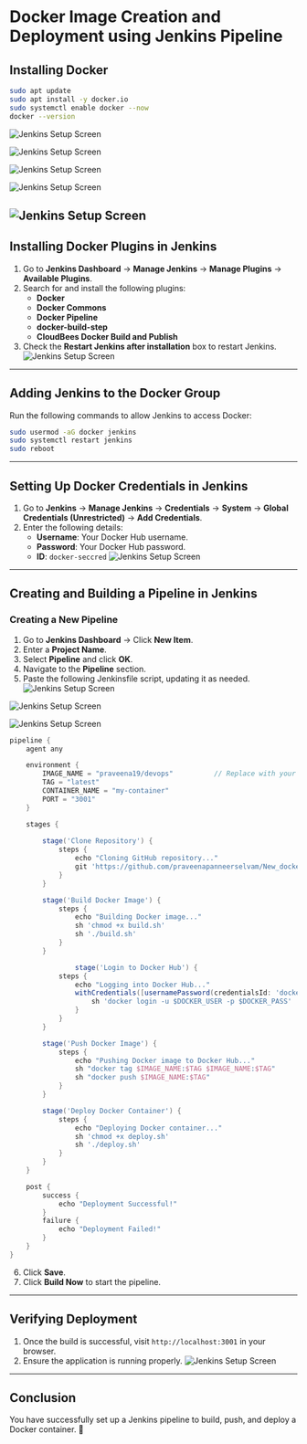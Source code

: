 # Docker Image Creation and Deployment using Jenkins Pipeline

## Installing Docker


```sh
sudo apt update
sudo apt install -y docker.io
sudo systemctl enable docker --now
docker --version
```
![Jenkins Setup Screen](docker1.png)


![Jenkins Setup Screen](docker2.png)


![Jenkins Setup Screen](docker3.png)


![Jenkins Setup Screen](docker4.png)


![Jenkins Setup Screen](docker5.png)
---

## Installing Docker Plugins in Jenkins
1. Go to **Jenkins Dashboard** → **Manage Jenkins** → **Manage Plugins** → **Available Plugins**.
2. Search for and install the following plugins:
   - **Docker**
   - **Docker Commons**
   - **Docker Pipeline**
   - **docker-build-step**
   - **CloudBees Docker Build and Publish**
3. Check the **Restart Jenkins after installation** box to restart Jenkins.
![Jenkins Setup Screen](plugin.png)
---

## Adding Jenkins to the Docker Group
Run the following commands to allow Jenkins to access Docker:
```sh
sudo usermod -aG docker jenkins
sudo systemctl restart jenkins
sudo reboot
```

---

## Setting Up Docker Credentials in Jenkins
1. Go to **Jenkins** → **Manage Jenkins** → **Credentials** → **System** → **Global Credentials (Unrestricted)** → **Add Credentials**.
2. Enter the following details:
   - **Username**: Your Docker Hub username.
   - **Password**: Your Docker Hub password.
   - **ID**: `docker-seccred`
![Jenkins Setup Screen](createcreden.png)
---

## Creating and Building a Pipeline in Jenkins

### Creating a New Pipeline
1. Go to **Jenkins Dashboard** → Click **New Item**.
2. Enter a **Project Name**.
3. Select **Pipeline** and click **OK**.
4. Navigate to the **Pipeline** section.
5. Paste the following Jenkinsfile script, updating it as needed.
![Jenkins Setup Screen](project.png)

![Jenkins Setup Screen](configure.png)

![Jenkins Setup Screen](console.png)
```groovy
pipeline {
    agent any

    environment {
        IMAGE_NAME = "praveena19/devops"          // Replace with your Docker Hub username and image name
        TAG = "latest"
        CONTAINER_NAME = "my-container"
        PORT = "3001"
    }

    stages {
        
        stage('Clone Repository') {
            steps {
                echo "Cloning GitHub repository..."
                git 'https://github.com/praveenapanneerselvam/New_docker_push.git'  // Replace with your repo URL
            }
        }

        stage('Build Docker Image') {
            steps {
                echo "Building Docker image..."
                sh 'chmod +x build.sh'
                sh './build.sh'
            }
        }

                stage('Login to Docker Hub') {
            steps {
                echo "Logging into Docker Hub..."
                withCredentials([usernamePassword(credentialsId: 'docker-hub-creds', usernameVariable: 'DOCKER_USER', passwordVariable: 'DOCKER_PASS')]) {
                    sh 'docker login -u $DOCKER_USER -p $DOCKER_PASS'
                }
            }
        }

        stage('Push Docker Image') {
            steps {
                echo "Pushing Docker image to Docker Hub..."
                sh "docker tag $IMAGE_NAME:$TAG $IMAGE_NAME:$TAG"
                sh "docker push $IMAGE_NAME:$TAG"
            }
        }

        stage('Deploy Docker Container') {
            steps {
                echo "Deploying Docker container..."
                sh 'chmod +x deploy.sh'
                sh './deploy.sh'
            }
        }
    }

    post {
        success {
            echo "Deployment Successful!"
        }
        failure {
            echo "Deployment Failed!"
        }
    }
}
```

6. Click **Save**.
7. Click **Build Now** to start the pipeline.

---

## Verifying Deployment
1. Once the build is successful, visit `http://localhost:3001` in your browser.
2. Ensure the application is running properly.
![Jenkins Setup Screen](pipeline.png)
---

## Conclusion
You have successfully set up a Jenkins pipeline to build, push, and deploy a Docker container. 🚀
